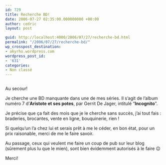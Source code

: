 ```yaml
---
id: 729
title: Recherche BD!
date: 2006-07-27 02:35:00.000000000 +00:00
author: cedric
layout: post

guid: http://localhost:4000/2006/07/27/recherche-bd.html
permalink: "/2006/07/27/recherche-bd/"
wp_crosspost_destination:
- akyrho.wordpress.com
wordpress_post_id:
- '631'
categories:
- Non classé
---
```

<img src="https://i1.wp.com/bedetheque.com/thb_couv/aristote07_20022002.jpg?w=900" alt="" data-recalc-dims="1" />

Au secour!

Je cherche une BD manquante dans une de mes séries. Il s’agit de l’album numéro 7 d’**Aristote et ses potes**, par Gerrit De Jager, intitulé “**Incognito**”.

Je précise que ça fait des mois que je le cherche sans succès, j’ai tout fais : braderies, brocantes, vente en ligne, bouquinerie, rien !

Si quelqu’un l’a chez lui et serais prêt à me le céder, en bon état, pour un prix raisonable, merci de me le faire savoir.

Au passage, ceux qui veulent me faire un coup de pub sur leur blog (sûrement plus lu que le mien), sont bien évidemment autorisés à le faire 😉

Merci!